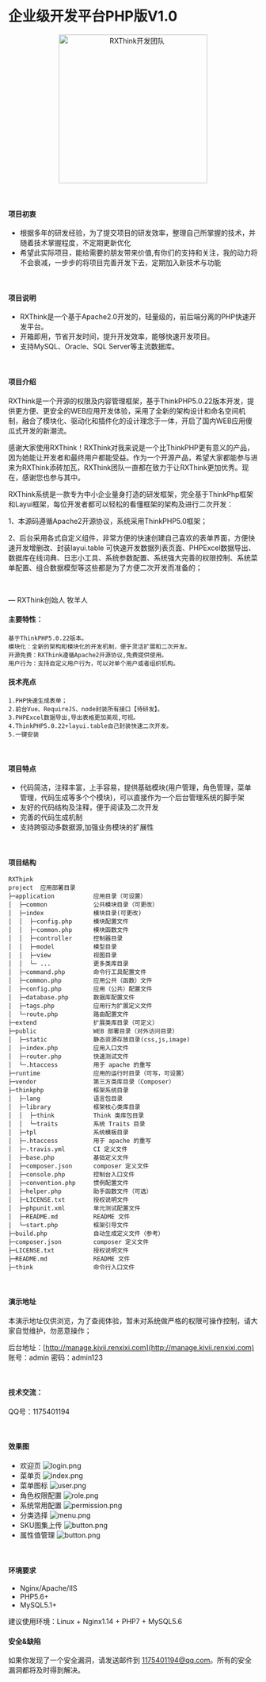 # 企业级开发平台PHP版V1.0

<p align="center">
  <img width="300" src="http://images.kivii.renxixi.com/rxthink/logo.png" alt="RXThink开发团队">
</p>

<br>

#### 项目初衷
- 根据多年的研发经验，为了提交项目的研发效率，整理自己所掌握的技术，并随着技术掌握程度，不定期更新优化
- 希望此实际项目，能给需要的朋友带来价值,有你们的支持和关注，我的动力将不会衰减，一步步的将项目完善开发下去，定期加入新技术与功能

<br>

#### 项目说明
- RXThink是一个基于Apache2.0开发的，轻量级的，前后端分离的PHP快速开发平台。
- 开箱即用，节省开发时间，提升开发效率，能够快速开发项目。
- 支持MySQL、Oracle、SQL Server等主流数据库。

<br>

#### 项目介绍
RXThink是一个开源的权限及内容管理框架，基于ThinkPHP5.0.22版本开发，提供更方便、更安全的WEB应用开发体验，采用了全新的架构设计和命名空间机制，融合了模块化、驱动化和插件化的设计理念于一体，开启了国内WEB应用傻瓜式开发的新潮流。

感谢大家使用RXThink！RXThink对我来说是一个比ThinkPHP更有意义的产品，因为她能让开发者和最终用户都能受益。作为一个开源产品，希望大家都能参与进来为RXThink添砖加瓦，RXThink团队一直都在致力于让RXThink更加优秀。现在，感谢您也参与其中。

RXThink系统是一款专为中小企业量身打造的研发框架，完全基于ThinkPhp框架和Layui框架，每位开发者都可以轻松的看懂框架的架构及进行二次开发：

1、本源码遵循Apache2开源协议，系统采用ThinkPHP5.0框架；

2、后台采用各式自定义组件，非常方便的快速创建自己喜欢的表单界面，方便快速开发增删改、封装layui.table 可快速开发数据列表页面、PHPExcel数据导出、数据库在线词典、日志小工具、系统参数配置、系统强大完善的权限控制、系统菜单配置、组合数据模型等这些都是为了方便二次开发而准备的；

<br> 

— RXThink创始人 牧羊人
#### 主要特性：

    基于ThinkPHP5.0.22版本。
    模块化：全新的架构和模块化的开发机制，便于灵活扩展和二次开发。
    开源免费：RXThink遵循Apache2开源协议,免费提供使用。
    用户行为：支持自定义用户行为，可以对单个用户或者组织机构。

	
#### 技术亮点

    1.PHP快速生成表单；
    2.前台Vue、RequireJS、node封装所有接口【待研发】。
    3.PHPExcel数据导出,导出表格更加美观,可视。
    4.ThinkPHP5.0.22+layui.table自己封装快速二次开发。
    5.一键安装
	
<br> 

#### 项目特点
- 代码简洁，注释丰富，上手容易，提供基础模块(用户管理，角色管理，菜单管理，代码生成等多个个模块)，可以直接作为一个后台管理系统的脚手架
- 友好的代码结构及注释，便于阅读及二次开发
- 完善的代码生成机制
- 支持跨驱动多数据源,加强业务模块的扩展性

<br> 

#### 项目结构
```
RXThink
project  应用部署目录
├─application           应用目录（可设置）
│  ├─common             公共模块目录（可更改）
│  ├─index              模块目录(可更改)
│  │  ├─config.php      模块配置文件
│  │  ├─common.php      模块函数文件
│  │  ├─controller      控制器目录
│  │  ├─model           模型目录
│  │  ├─view            视图目录
│  │  └─ ...            更多类库目录
│  ├─command.php        命令行工具配置文件
│  ├─common.php         应用公共（函数）文件
│  ├─config.php         应用（公共）配置文件
│  ├─database.php       数据库配置文件
│  ├─tags.php           应用行为扩展定义文件
│  └─route.php          路由配置文件
├─extend                扩展类库目录（可定义）
├─public                WEB 部署目录（对外访问目录）
│  ├─static             静态资源存放目录(css,js,image)
│  ├─index.php          应用入口文件
│  ├─router.php         快速测试文件
│  └─.htaccess          用于 apache 的重写
├─runtime               应用的运行时目录（可写，可设置）
├─vendor                第三方类库目录（Composer）
├─thinkphp              框架系统目录
│  ├─lang               语言包目录
│  ├─library            框架核心类库目录
│  │  ├─think           Think 类库包目录
│  │  └─traits          系统 Traits 目录
│  ├─tpl                系统模板目录
│  ├─.htaccess          用于 apache 的重写
│  ├─.travis.yml        CI 定义文件
│  ├─base.php           基础定义文件
│  ├─composer.json      composer 定义文件
│  ├─console.php        控制台入口文件
│  ├─convention.php     惯例配置文件
│  ├─helper.php         助手函数文件（可选）
│  ├─LICENSE.txt        授权说明文件
│  ├─phpunit.xml        单元测试配置文件
│  ├─README.md          README 文件
│  └─start.php          框架引导文件
├─build.php             自动生成定义文件（参考）
├─composer.json         composer 定义文件
├─LICENSE.txt           授权说明文件
├─README.md             README 文件
├─think                 命令行入口文件

```

<br> 
	
#### 演示地址

本演示地址仅供浏览，为了查阅体验，暂未对系统做严格的权限可操作控制，请大家自觉维护，勿恶意操作；

后台地址：[http://manage.kivii.renxixi.com](http://manage.kivii.renxixi.com) 账号：admin 密码：admin123
	
<br>
	
#### 技术交流：

QQ号：1175401194
	
<br>

#### 效果图
- 欢迎页
![login.png](http://images.kivii.renxixi.com/rxthink/1.png "欢迎页")
- 菜单页
![index.png](http://images.kivii.renxixi.com/rxthink/2.png "菜单页")
- 菜单图标
![user.png](http://images.kivii.renxixi.com/rxthink/3.png "菜单图标")
- 角色权限配置
![role.png](http://images.kivii.renxixi.com/rxthink/4.png "角色权限配置")
- 系统常用配置
![permission.png](http://images.kivii.renxixi.com/rxthink/5.png "系统常用配置")
- 分类选择
![menu.png](http://images.kivii.renxixi.com/rxthink/6.png "分类选择")
- SKU图集上传
![button.png](http://images.kivii.renxixi.com/rxthink/7.png "SKU图集上传")
- 属性值管理
![button.png](http://images.kivii.renxixi.com/rxthink/8.png "属性值管理")

<br>


#### 环境要求
- Nginx/Apache/IIS
- PHP5.6+
- MySQL5.1+

建议使用环境：Linux + Nginx1.14 + PHP7 + MySQL5.6


#### 安全&缺陷
如果你发现了一个安全漏洞，请发送邮件到 1175401194@qq.com。所有的安全漏洞都将及时得到解决。
